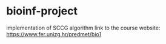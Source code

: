 # bioinf-project
implementation of SCCG algorithm 
link to the course website: https://www.fer.unizg.hr/predmet/bio1 